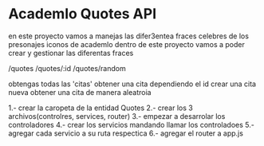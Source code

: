 # Academlo Quotes API
en este proyecto vamos a manejas las difer3entea fraces celebres de los presonajes iconos de academlo dentro de este proyecto vamos a poder crear y gestionar las diferentas fraces

/quotes /quotes/:id /quotes/random

obtengas todas las 'citas' obtener una cita dependiendo el id crear una cita nueva obtener una cita de manera aleatroia

1.- crear la caropeta de la entidad Quotes 2.- crear los 3 archivos(controlres, services, router) 3.- empezar a desarrolar los controladores 4.- crear los servicios mandando llamar los controladoes 5.- agregar cada servicio a su ruta respectica 6.- agregar el router a app.js
